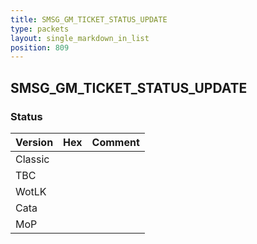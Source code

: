 ```yaml
---
title: SMSG_GM_TICKET_STATUS_UPDATE
type: packets
layout: single_markdown_in_list
position: 809
---
```


## SMSG_GM_TICKET_STATUS_UPDATE

### Status

Version | Hex | Comment
---------- | ---------- | ---------- 
Classic |  |  
TBC |  |  
WotLK |  |  
Cata |  |  
MoP |  |  